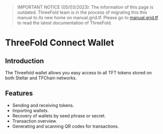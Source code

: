 > IMPORTANT NOTICE (05/03/2023): 
The information of this page is outdated. ThreeFold team is in the process of migrating this this manual to its new home on manual.grid.tf. Please go to [manual.grid.tf](https://manual.grid.tf/) to read the latest documentation of ThreeFold.

# ThreeFold Connect Wallet

## Introduction

The Threefold wallet allows you easy access to all TFT tokens stored on both Stellar and TFChain networks.

## Features

- Sending and receiving tokens.
- Importing wallets.
- Recovery of wallets by seed phrase or secret.
- Transaction overview.
- Generating and scanning QR codes for transactions.
